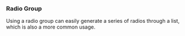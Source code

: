 ### Radio Group

Using a radio group can easily generate a series of radios through a list, which is also a more common usage.
